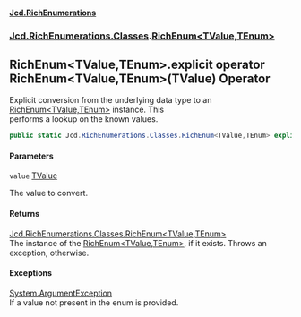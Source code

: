 #### [Jcd.RichEnumerations](index.md 'index')
### [Jcd.RichEnumerations.Classes](Jcd.RichEnumerations.Classes.md 'Jcd.RichEnumerations.Classes').[RichEnum&lt;TValue,TEnum&gt;](RichEnum_TValue,TEnum_.md 'Jcd.RichEnumerations.Classes.RichEnum<TValue,TEnum>')

## RichEnum<TValue,TEnum>.explicit operator RichEnum<TValue,TEnum>(TValue) Operator

Explicit conversion from the underlying data type to an [RichEnum&lt;TValue,TEnum&gt;](RichEnum_TValue,TEnum_.md 'Jcd.RichEnumerations.Classes.RichEnum<TValue,TEnum>') instance. This  
performs a lookup on the known values.

```csharp
public static Jcd.RichEnumerations.Classes.RichEnum<TValue,TEnum> explicit operator RichEnum<TValue,TEnum>(TValue value);
```
#### Parameters

<a name='Jcd.RichEnumerations.Classes.RichEnum_TValue,TEnum_.op_ExplicitJcd.RichEnumerations.Classes.RichEnum_TValue,TEnum_(TValue).value'></a>

`value` [TValue](RichEnum_TValue,TEnum_.md#Jcd.RichEnumerations.Classes.RichEnum_TValue,TEnum_.TValue 'Jcd.RichEnumerations.Classes.RichEnum<TValue,TEnum>.TValue')

The value to convert.

#### Returns
[Jcd.RichEnumerations.Classes.RichEnum&lt;](RichEnum_TValue,TEnum_.md 'Jcd.RichEnumerations.Classes.RichEnum<TValue,TEnum>')[TValue](RichEnum_TValue,TEnum_.md#Jcd.RichEnumerations.Classes.RichEnum_TValue,TEnum_.TValue 'Jcd.RichEnumerations.Classes.RichEnum<TValue,TEnum>.TValue')[,](RichEnum_TValue,TEnum_.md 'Jcd.RichEnumerations.Classes.RichEnum<TValue,TEnum>')[TEnum](RichEnum_TValue,TEnum_.md#Jcd.RichEnumerations.Classes.RichEnum_TValue,TEnum_.TEnum 'Jcd.RichEnumerations.Classes.RichEnum<TValue,TEnum>.TEnum')[&gt;](RichEnum_TValue,TEnum_.md 'Jcd.RichEnumerations.Classes.RichEnum<TValue,TEnum>')  
The instance of the [RichEnum&lt;TValue,TEnum&gt;](RichEnum_TValue,TEnum_.md 'Jcd.RichEnumerations.Classes.RichEnum<TValue,TEnum>'), if it exists. Throws an exception, otherwise.

#### Exceptions

[System.ArgumentException](https://docs.microsoft.com/en-us/dotnet/api/System.ArgumentException 'System.ArgumentException')  
If a value not present in the enum is provided.